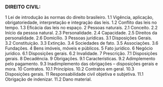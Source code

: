 ### DIREITO CIVIL: 
1 Lei de introdução às normas do direito brasileiro. 
1.1 Vigência, aplicação, obrigatoriedade, interpretação e integração das leis. 
1.2 Conflito das leis no tempo. 
1.3 Eficácia das leis no espaço. 
2 Pessoas naturais. 
2.1 Conceito. 
2.2 Início da pessoa natural. 
2.3 Personalidade. 
2.4 Capacidade. 
2.5 Direitos da personalidade. 
2.6 Domicílio. 
3 Pessoas jurídicas. 
3.1 Disposições Gerais. 
3.2 Constituição. 
3.3 Extinção. 
3.4 Sociedades de fato. 
3.5 Associações. 
3.6 Fundações. 
4 Bens imóveis, móveis e públicos. 
5 Fato jurídico. 
6 Negócio jurídico. 
6.1 Disposições gerais. 
6.2 Invalidade. 
7 Prescrição. 
7.1 Disposições gerais. 
8 Decadência. 
9 Obrigações. 
9.1 Características. 
9.2 Adimplemento pelo pagamento. 
9.3 Inadimplemento das obrigações – disposições gerais e mora. 
10 Contratos. 
10.1 Princípios. 
10.2 Contratos em geral. 
10.3 Disposições gerais. 
11 Responsabilidade civil objetiva e subjetiva. 
11.1 Obrigação de indenizar. 
11.2 Dano material.